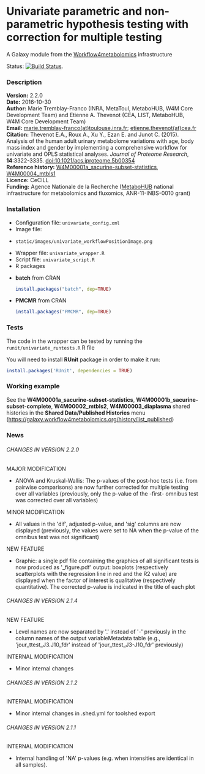 Univariate parametric and non-parametric hypothesis testing with correction for multiple testing  
================================================================================================  

A Galaxy module from the [Workflow4metabolomics](http://workflow4metabolomics.org) infrastructure    

Status: [![Build Status](https://travis-ci.org/workflow4metabolomics/univariate.svg?branch=master)](https://travis-ci.org/workflow4metabolomics/univariate).

### Description

**Version:** 2.2.0   
**Date:** 2016-10-30  
**Author:** Marie Tremblay-Franco (INRA, MetaToul, MetaboHUB, W4M Core Development Team) and Etienne A. Thevenot (CEA, LIST, MetaboHUB, W4M Core Development Team)    
**Email:** [marie.tremblay-franco(at)toulouse.inra.fr](mailto:marie.tremblay-franco@toulouse.inra.fr); [etienne.thevenot(at)cea.fr](mailto:etienne.thevenot@cea.fr)  
**Citation:** Thevenot E.A., Roux A., Xu Y., Ezan E. and Junot C. (2015). Analysis of the human adult urinary metabolome variations with age, body mass index and gender by implementing a comprehensive workflow for univariate and OPLS statistical analyses. *Journal of Proteome Research*, **14**:3322-3335. [doi:10.1021/acs.jproteome.5b00354](http://dx.doi.org/10.1021/acs.jproteome.5b00354)  
**Reference history:** [W4M00001a_sacurine-subset-statistics](http://galaxy.workflow4metabolomics.org/history/list_published), [W4M00004_mtbls1](http://galaxy.workflow4metabolomics.org/history/list_published)  
**Licence:** CeCILL  
**Funding:** Agence Nationale de la Recherche ([MetaboHUB](http://www.metabohub.fr/index.php?lang=en&Itemid=473) national infrastructure for metabolomics and fluxomics, ANR-11-INBS-0010 grant)

### Installation

 * Configuration file: `univariate_config.xml`  
 * Image file: 
  + `static/images/univariate_workflowPositionImage.png`   
 * Wrapper file: `univariate_wrapper.R`  
 * Script file: `univariate_script.R`  
 * R packages  
  + **batch** from CRAN  
  
    ```r
    install.packages("batch", dep=TRUE)  
    ```
  + **PMCMR** from CRAN  
  
    ```r  
    install.packages("PMCMR", dep=TRUE)  
    ```    
 
### Tests

The code in the wrapper can be tested by running the `runit/univariate_runtests.R` R file

You will need to install **RUnit** package in order to make it run:
```r
install.packages('RUnit', dependencies = TRUE)
```

### Working example  

See the **W4M00001a_sacurine-subset-statistics**, **W4M00001b_sacurine-subset-complete**, **W4M00002_mtbls2**, **W4M00003_diaplasma** shared histories in the **Shared Data/Published Histories** menu (https://galaxy.workflow4metabolomics.org/history/list_published)  

### News

###### CHANGES IN VERSION 2.2.0  

MAJOR MODIFICATION  

 * ANOVA and Kruskal-Wallis: The p-values of the post-hoc tests (i.e. from pairwise comparisons) are now further corrected for multiple testing over all variables (previously, only the p-value of the -first- omnibus test was corrected over all variables)  

MINOR MODIFICATION  

 * All values in the 'dif', adjusted p-value, and 'sig' columns are now displayed (previously, the values were set to NA when the p-value of the omnibus test was not significant)  

NEW FEATURE  

 * Graphic: a single pdf file containing the graphics of all significant tests is now produced as '_figure.pdf' output: boxplots (respectively scatterplots with the regression line in red and the R2 value) are displayed when the factor of interest is qualitative (respectively quantitative). The corrected p-value is indicated in the title of each plot  

###### CHANGES IN VERSION 2.1.4

NEW FEATURE  

 * Level names are now separated by '.' instead of '-' previously in the column names of the output variableMetadata table (e.g., 'jour_ttest_J3.J10_fdr' instead of 'jour_ttest_J3-J10_fdr' previously)  

INTERNAL MODIFICATION  

 * Minor internal changes  

###### CHANGES IN VERSION 2.1.2  

INTERNAL MODIFICATION  

 * Minor internal changes in .shed.yml for toolshed export

###### CHANGES IN VERSION 2.1.1  

INTERNAL MODIFICATION  

 * Internal handling of 'NA' p-values (e.g. when intensities are identical in all samples).

